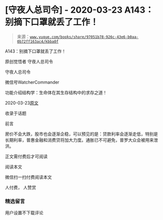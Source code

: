 # [守夜人总司令] - 2020-03-23 A143：别摘下口罩就丢了工作！

> 来源：[`www.yuque.com/books/share/97051b78-926c-43e6-b0aa-0b72ff163ac4/kbba0f`](https://www.yuque.com/books/share/97051b78-926c-43e6-b0aa-0b72ff163ac4/kbba0f)



A143：别摘下口罩就丢了工作！ 

原创觉悟者 守夜人总司令 

守夜人总司令 

微信号WatcherCommander 

功能介绍结构学：生命体在其生存结构中的求存之道！ 

2020-03-23[原文](https://mp.weixin.qq.com/s?__biz=MzAxNDk1NjI2Mw==&mid=2247485056&idx=1&sn=eff9f05bcad84a7ccd397ebaacde4055&chksm=9b8a2508acfdac1eb18a04ce52aef698f8e4da804261fd1f75930aa5e7c3fbe50806b0077542&scene=27#wechat_redirect&cpage=251) 

收录于话题 

前言 

房价不会大跌，股市也会逐渐企稳，可以预见的是：贷款利率会逐渐走低，特别是长期利率，普惠金融和消费贷将加大力度。通胀已不可避免，普罗大众会被用来泄洪。 

正文需付费后才可阅读 

阅读本文 

微信扫一扫付费阅读本文 

人付费， 人赞赏 

### 精选留言 

用户设置不下载评论